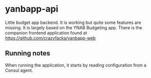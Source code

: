 # yanbapp-api

Little budget app backend. It is working but quite some features are missing. It is largely based on the YNAB Budgeting app.
There is the companion frontend application found at https://github.com/crazyfacka/yanbapp-web

## Running notes

When running the application, it starts by reading configuration from a Consul agent.